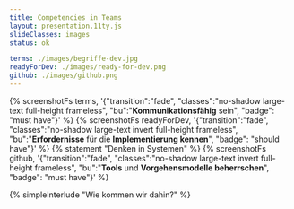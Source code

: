 ```yaml
---
title: Competencies in Teams
layout: presentation.11ty.js
slideClasses: images
status: ok

terms: ./images/begriffe-dev.jpg
readyForDev: ./images/ready-for-dev.png
github: ./images/github.png
---
```


{% screenshotFs terms, '{"transition":"fade", "classes":"no-shadow large-text full-height frameless", "bu":"<strong>Kommunikationsfähig</strong> sein", "badge": "must have"}' %}
{% screenshotFs readyForDev, '{"transition":"fade", "classes":"no-shadow large-text invert  full-height frameless", "bu":"<strong>Erfordernisse</strong> für die <strong>Implementierung kennen</strong>", "badge": "should have"}' %}
{% statement "Denken in Systemen" %}
{% screenshotFs github, '{"transition":"fade", "classes":"no-shadow large-text invert full-height frameless", "bu":"<strong>Tools</strong> und <strong>Vorgehensmodelle beherrschen</strong>", "badge": "must have"}' %}

{% simpleInterlude "Wie kommen wir dahin?" %}